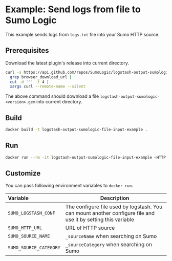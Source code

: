 # Example: Send logs from file to Sumo Logic

This example sends logs from `logs.txt` file into your Sumo HTTP source.

## Prerequisites

Download the latest plugin's release into current directory.

```bash
curl -s https://api.github.com/repos/SumoLogic/logstash-output-sumologic/releases/latest |
  grep browser_download_url |
  cut -d '"' -f 4 |
  xargs curl --remote-name --silent
```

The above command should download a file `logstash-output-sumologic-<version>.gem` into current directory.

## Build

```bash
docker build -t logstash-output-sumologic-file-input-example .
```

## Run

```bash
docker run --rm -it logstash-output-sumologic-file-input-example <HTTP Source URL> [Source Name] [Source Category]
```

## Customize

You can pass following environment variables to `docker run`.

| Variable               | Description
| :--------------------- | ------------ |
|`SUMO_LOGSTASH_CONF`    | The configure file used by logstash. You can mount another configure file and use it by setting this variable
|`SUMO_HTTP_URL`         | URL of HTTP source
|`SUMO_SOURCE_NAME`      | `_sourceName` when searching on Sumo
|`SUMO_SOURCE_CATEGORY`  | `_sourceCategory` when searching on Sumo
